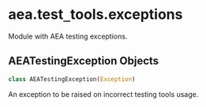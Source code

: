 <a name="aea.test_tools.exceptions"></a>
# aea.test`_`tools.exceptions

Module with AEA testing exceptions.

<a name="aea.test_tools.exceptions.AEATestingException"></a>
## AEATestingException Objects

```python
class AEATestingException(Exception)
```

An exception to be raised on incorrect testing tools usage.

